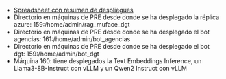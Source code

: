 - [Spreadsheet con resumen de despliegues](https://docs.google.com/spreadsheets/d/1iR_w5srOh4JmRwitEC2bsLFFZZpR5ofzQIrGXAbHwyc/edit?usp=sharing)
- Directorio en máquinas de PRE desde donde se ha desplegado la réplica azure: 159:/home/admin/rag_muface_dgt
- Directorio en máquinas de PRE desde donde se ha desplegado el bot agencias: 161:/home/admin/bot_agencias
- Directorio en máquinas de PRE desde donde se ha desplegado el bot dgt: 159:/home/admin/bot_dgt
- Máquina 160: tiene desplegados la Text Embeddings Inference, un Llama3-8B-Instruct con vLLM y un Qwen2 Instruct con vLLM